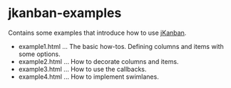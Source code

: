 # jkanban-examples
Contains some examples that introduce how to use <a href="https://github.com/riktar/jkanban">jKanban</a>.

<ul>
<li>example1.html ... The basic how-tos. Defining columns and items with some options.</li>
<li>example2.html ... How to decorate columns and items.</li>
<li>example3.html ... How to use the callbacks.</li>
<li>example4.html ... How to implement swimlanes.</li>
</ul>